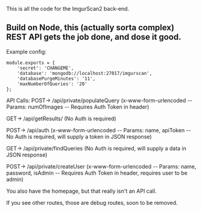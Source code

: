 This is all the code for the ImgurScan2 back-end.


Build on Node, this (actually sorta complex) REST API gets the job done, and dose it good.
---
Example config:

```
module.exports = {
    'secret': 'CHANGEME',
    'database': 'mongodb://localhost:27017/imgurscan',
    'databasePurgeMinutes': '11',
    'maxNumberOfQueries': '20'
};
```

API Calls:
POST-> <base>/api/private/populateQuery (x-www-form-urlencoded -- Params: numOfImages -- Requires Auth Token in header)

GET-> <base>/api/getResults/<queryID> (No Auth is required)

POST-> <base>/api/auth (x-www-form-urlencoded -- Params: name, apiToken -- No Auth is required, will supply a token in JSON response)

GET-> <base>/api/private/findQueries (No Auth is required, will supply a data in JSON response)

POST-> <base>/api/private/createUser (x-www-form-urlencoded -- Params: name, password, isAdmin -- Requires Auth Token in header, requires user to be admin)



You also have the homepage, but that really isn't an API call.

If you see other routes, those are debug routes, soon to be removed.